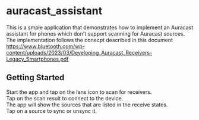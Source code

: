 # auracast_assistant

This is a smple application that demonstrates how to implement an Auracast assistant for phones which don't support scanning for Auracast sources. 
The implementation follows the conecpt described in this document https://www.bluetooth.com/wp-content/uploads/2023/03/Developing_Auracast_Receivers-Legacy_Smartphones.pdf

## Getting Started

Start the app and tap on the lens icon to scan for receivers.\
Tap on the scan result to connect to the device.\
The app will show the sources that are listed in the receive states.\
Tap on a source to sync or unsync it.
